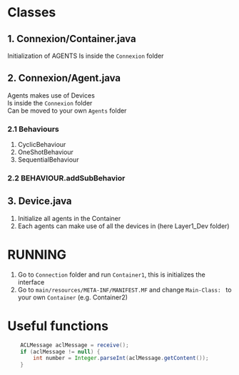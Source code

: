 # Classes
## 1. Connexion/Container.java
Initialization of AGENTS
Is inside the `Connexion` folder

## 2. Connexion/Agent.java
Agents makes use of Devices  
Is inside the `Connexion` folder  
Can be moved to your own `Agents` folder
### 2.1 Behaviours
1. CyclicBehaviour
2. OneShotBehaviour
3. SequentialBehaviour

### 2.2 BEHAVIOUR.addSubBehavior

## 3. Device.java
1. Initialize all agents in the Container
2. Each agents can make use of all the devices in (here Layer1_Dev folder)

# RUNNING
1. Go to `Connection` folder and run `Container1`, this is initializes the interface
2. Go to `main/resources/META-INF/MANIFEST.MF` and change `Main-Class: ` to your own `Container` (e.g. Container2)

# Useful functions
```java
    ACLMessage aclMessage = receive();
    if (aclMessage != null) {
        int number = Integer.parseInt(aclMessage.getContent());
    }
```
